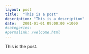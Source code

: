 ```yaml
---
layout: post
title:  "This is a post"
description: "This is a description"
date:   2001-01-01 09:00:00 +1000
#categories:
#permalink: /welcome.html
---
```

This is the post.
